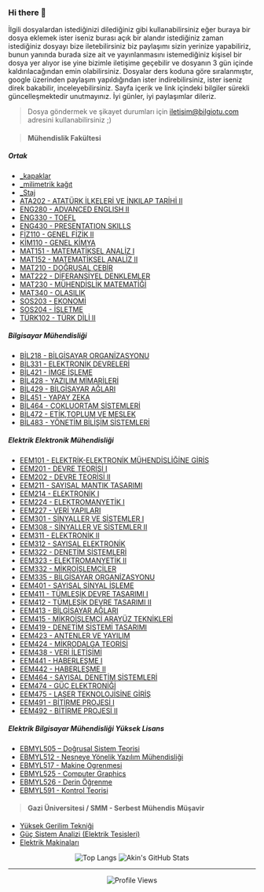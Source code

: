 ### Hi there 👋

İlgili dosyalardan istediğinizi dilediğiniz gibi kullanabilirsiniz eğer buraya bir dosya eklemek ister iseniz burası açık bir alandır istediğiniz zaman istediğiniz dosyayı bize iletebilirsiniz biz paylaşımı sizin yerinize yapabiliriz, bunun yanında burada size ait ve yayınlanmasını istemediğiniz kişisel bir dosya yer alıyor ise yine bizimle iletişime geçebilir ve dosyanın 3 gün içinde kaldırılacağından emin olabilirsiniz. Dosyalar ders koduna göre sıralanmıştır, google üzerinden paylaşım yapıldığından ister indirebilirsiniz, ister iseniz direk bakabilir, inceleyebilirsiniz. Sayfa içerik ve link içindeki bilgiler sürekli güncelleşmektedir unutmayınız. İyi günler, iyi paylaşımlar dileriz.

> Dosya göndermek ve şikayet durumları için [iletisim@bilgiotu.com](mailto:iletisim@bilgiotu.com) adresini kullanabilirsiniz ;)

> #### Mühendislik Fakültesi

##### Ortak

*   [\_kapaklar](https://github.com/unisharespecial/_kapaklar)
*   [\_milimetrik kağıt](https://github.com/unisharespecial/_milimetrik_kagit)
*   [\_Staj](https://github.com/unisharespecial/_Staj)
*   [ATA202 - ATATÜRK İLKELERİ VE İNKILAP TARİHİ II](https://github.com/unisharespecial/ATA202)
*   [ENG280 - ADVANCED ENGLISH II](https://github.com/unisharespecial/ENG280)
*   [ENG330 - TOEFL](https://github.com/unisharespecial/ENG330)
*   [ENG430 - PRESENTATION SKILLS](https://github.com/unisharespecial/ENG430)
*   [FİZ110 - GENEL FİZİK II](https://github.com/unisharespecial/FIZ110)
*   [KİM110 - GENEL KİMYA](https://github.com/unisharespecial/KIM110)
*   [MAT151 - MATEMATİKSEL ANALİZ I](https://github.com/unisharespecial/MAT151)
*   [MAT152 - MATEMATİKSEL ANALİZ II](https://github.com/unisharespecial/MAT152)
*   [MAT210 - DOĞRUSAL CEBİR](https://github.com/unisharespecial/MAT210)
*   [MAT222 - DİFERANSİYEL DENKLEMLER](https://github.com/unisharespecial/MAT222)
*   [MAT230 - MÜHENDİSLİK MATEMATİĞİ](https://github.com/unisharespecial/MAT230)
*   [MAT340 - OLASILIK](https://github.com/unisharespecial/MAT340)
*   [SOS203 - EKONOMİ](https://github.com/unisharespecial/SOS203)
*   [SOS204 - İŞLETME](https://github.com/unisharespecial/SOS204)
*   [TÜRK102 - TÜRK DİLİ II](https://github.com/unisharespecial/TURK102)

##### Bilgisayar Mühendisliği

*   [BİL218 - BİLGİSAYAR ORGANİZASYONU](https://github.com/unisharespecial/BIL218)
*   [BİL331 - ELEKTRONİK DEVRELERİ](https://github.com/unisharespecial/BIL331)
*   [BİL421 - İMGE İŞLEME](https://github.com/unisharespecial/BIL421)
*   [BİL428 - YAZILIM MİMARİLERİ](https://github.com/unisharespecial/BIL428)
*   [BİL429 - BİLGİSAYAR AĞLARI](https://github.com/unisharespecial/BIL429)
*   [BİL451 - YAPAY ZEKA](https://github.com/unisharespecial/BIL451)
*   [BİL464 - ÇOKLUORTAM SİSTEMLERİ](https://github.com/unisharespecial/BIL464)
*   [BİL472 - ETİK,TOPLUM VE MESLEK](https://github.com/unisharespecial/BIL472)
*   [BİL483 - YÖNETİM BİLİŞİM SİSTEMLERİ](https://github.com/unisharespecial/BIL483)

##### Elektrik Elektronik Mühendisliği

*   [EEM101 - ELEKTRİK-ELEKTRONİK MÜHENDİSLİĞİNE GİRİŞ](https://github.com/unisharespecial/EEM101)
*   [EEM201 - DEVRE TEORİSİ I](https://github.com/unisharespecial/EEM201)
*   [EEM202 - DEVRE TEORİSİ II](https://github.com/unisharespecial/EEM202)
*   [EEM211 - SAYISAL MANTIK TASARIMI](https://github.com/unisharespecial/EEM211)
*   [EEM214 - ELEKTRONİK I](https://github.com/unisharespecial/EEM214)
*   [EEM224 - ELEKTROMANYETİK I](https://github.com/unisharespecial/EEM224)
*   [EEM227 - VERİ YAPILARI](https://github.com/unisharespecial/EEM227)
*   [EEM301 - SİNYALLER VE SİSTEMLER I](https://github.com/unisharespecial/EEM301)
*   [EEM308 - SİNYALLER VE SİSTEMLER II](https://github.com/unisharespecial/EEM308)
*   [EEM311 - ELEKTRONİK II](https://github.com/unisharespecial/EEM311)
*   [EEM312 - SAYISAL ELEKTRONİK](https://github.com/unisharespecial/EEM312)
*   [EEM322 - DENETİM SİSTEMLERİ](https://github.com/unisharespecial/EEM322)
*   [EEM323 - ELEKTROMANYETİK II](https://github.com/unisharespecial/EEM323)
*   [EEM332 - MİKROİŞLEMCİLER](https://github.com/unisharespecial/EEM332)
*   [EEM335 - BİLGİSAYAR ORGANİZASYONU](https://github.com/unisharespecial/EEM335)
*   [EEM401 - SAYISAL SİNYAL İŞLEME](https://github.com/unisharespecial/EEM401)
*   [EEM411 - TÜMLEŞİK DEVRE TASARIMI I](https://github.com/unisharespecial/EEM411)
*   [EEM412 - TÜMLEŞİK DEVRE TASARIMI II](https://github.com/unisharespecial/EEM412)
*   [EEM413 - BİLGİSAYAR AĞLARI](https://github.com/unisharespecial/EEM413)
*   [EEM415 - MİKROİŞLEMCİ ARAYÜZ TEKNİKLERİ](https://github.com/unisharespecial/EEM415)
*   [EEM419 - DENETİM SİSTEMİ TASARIMI](https://github.com/unisharespecial/EEM419)
*   [EEM423 - ANTENLER VE YAYILIM](https://github.com/unisharespecial/EEM423)
*   [EEM424 - MİKRODALGA TEORİSİ](https://github.com/unisharespecial/EEM424)
*   [EEM438 - VERİ İLETİŞİMİ](https://github.com/unisharespecial/EEM438)
*   [EEM441 - HABERLEŞME I](https://github.com/unisharespecial/EEM441)
*   [EEM442 - HABERLEŞME II](https://github.com/unisharespecial/EEM442)
*   [EEM464 - SAYISAL DENETİM SİSTEMLERİ](https://github.com/unisharespecial/EEM464)
*   [EEM474 - GÜÇ ELEKTRONİĞİ](https://github.com/unisharespecial/EEM474)
*   [EEM475 - LASER TEKNOLOJİSİNE GİRİŞ](https://github.com/unisharespecial/EEM475)
*   [EEM491 - BİTİRME PROJESİ I](https://github.com/unisharespecial/EEM491)
*   [EEM492 - BİTİRME PROJESİ II](https://github.com/unisharespecial/EEM492)


##### Elektrik Bilgisayar Mühendisliği Yüksek Lisans

*   [EBMYL505 – Doğrusal Sistem Teorisi](https://github.com/unisharespecial/EBMYL505)
*   [EBMYL512 - Nesneye Yönelik Yazılım Mühendisliği](https://github.com/unisharespecial/EBMYL512)
*   [EBMYL517 - Makine Ogrenmesi](https://github.com/unisharespecial/EBMYL517)
*   [EBMYL525 - Computer Graphics](https://github.com/unisharespecial/EBMYL525)
*   [EBMYL526 - Derin Öğrenme](https://github.com/unisharespecial/EBMYL526)
*   [EBMYL591 - Kontrol Teorisi](https://github.com/unisharespecial/EBMYL591)


> #### Gazi Üniversitesi / SMM - Serbest Mühendis Müşavir

*   [Yüksek Gerilim Tekniği](https://github.com/unisharespecial/SMM)
*   [Güç Sistem Analizi (Elektrik Tesisleri)](https://github.com/unisharespecial/SMM)
*   [Elektrik Makinaları](https://github.com/unisharespecial/SMM)



<center>

![Top Langs](https://github-readme-stats.vercel.app/api/top-langs/?username=unisharespecial&layout=compact) ![Akin's GitHub Stats](https://github-readme-stats.vercel.app/api?username=unisharespecial&show_icons=true&count_private=true)

* * * * *

![Profile Views](https://komarev.com/ghpvc/?username=unisharespecial)

</center>
